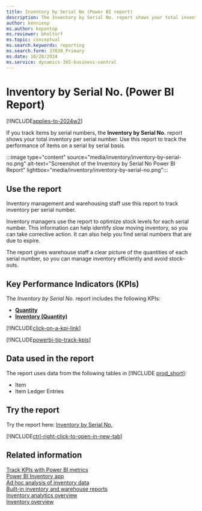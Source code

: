 ```yaml
---
title: Inventory by Serial No (Power BI report)
description: The Inventory by Serial No. report shows your total inventory broken down per serial number.
author: kennienp
ms.author: kepontop
ms.reviewer: bholtorf
ms.topic: conceptual
ms.search.keywords: reporting
ms.search.form: 37030_Primary
ms.date: 10/28/2024
ms.service: dynamics-365-business-central
---
```


# Inventory by Serial No. (Power BI Report)

[!INCLUDE[applies-to-2024w2](includes/applies-to-2024w2.md)]

If you track items by serial numbers, the **Inventory by Serial No.** report shows your total inventory per serial number. Use this report to track the performance of items on a serial by serial basis.

:::image type="content" source="media/inventory/inventory-by-serial-no.png" alt-text="Screenshot of the Inventory by Serial No Power BI Report" lightbox="media/inventory/inventory-by-serial-no.png":::

## Use the report

Inventory management and warehousing staff use this report to track inventory per serial number.

Inventory managers use the report to optimize stock levels for each serial number. This information can help identify slow moving inventory, so you can take corrective action. It can also help you find serial numbers that are due to expire.

The report gives warehouse staff a clear picture of the quantities of each serial number, so you can manage inventory efficiently and avoid stock-outs.

## Key Performance Indicators (KPIs)

The *Inventory by Serial No.* report includes the following KPIs:

- [**Quantity**](inventory-powerbi-kpis.md#quantity)
- [**Inventory (Quantity)**](inventory-powerbi-kpis.md#inventory-quantity)

[!INCLUDE[click-on-a-kpi-link](includes/click-on-a-kpi-link.md)] 

[!INCLUDE[powerbi-tip-track-kpis](includes/powerbi-tip-track-kpis.md)] 


## Data used in the report

The report uses data from the following tables in [!INCLUDE [prod_short](includes/prod_short.md)]:

- Item
- Item Ledger Entries

## Try the report

Try the report here: [Inventory by Serial No.](https://businesscentral.dynamics.com?page=37030)

[!INCLUDE[ctrl-right-click-to-open-in-new-tab](includes/ctrl-right-click-to-open-in-new-tab.md)]

## Related information

[Track KPIs with Power BI metrics](track-kpis-with-power-bi-metrics.md)  
[Power BI Inventory app](inventory-powerbi-app.md)  
[Ad hoc analysis of inventory data](ad-hoc-analysis-inventory.md)  
[Built-in inventory and warehouse reports](inventory-WMS-reports.md)  
[Inventory analytics overview](inventory-analytics-overview.md)  
[Inventory overview](inventory-manage-inventory.md)